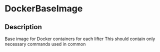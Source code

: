 DockerBaseImage
===============

Description
-----------

Base image for Docker containers for each lifter
This should contain only necessary commands used in common
